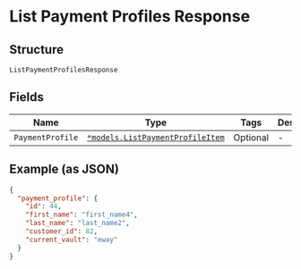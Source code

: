 
# List Payment Profiles Response

## Structure

`ListPaymentProfilesResponse`

## Fields

| Name | Type | Tags | Description |
|  --- | --- | --- | --- |
| `PaymentProfile` | [`*models.ListPaymentProfileItem`](list-payment-profile-item.md) | Optional | - |

## Example (as JSON)

```json
{
  "payment_profile": {
    "id": 44,
    "first_name": "first_name4",
    "last_name": "last_name2",
    "customer_id": 82,
    "current_vault": "eway"
  }
}
```

